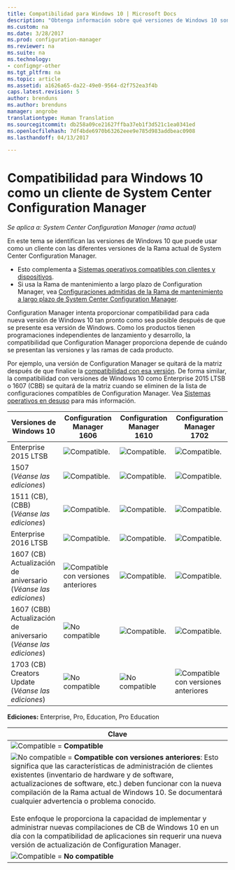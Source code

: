 ```yaml
---
title: Compatibilidad para Windows 10 | Microsoft Docs
description: "Obtenga información sobre qué versiones de Windows 10 son compatibles para ejecutar el cliente de System Center Configuration Manager."
ms.custom: na
ms.date: 3/28/2017
ms.prod: configuration-manager
ms.reviewer: na
ms.suite: na
ms.technology:
- configmgr-other
ms.tgt_pltfrm: na
ms.topic: article
ms.assetid: a1626a65-da22-49e0-9564-d2f752ea3f4b
caps.latest.revision: 5
author: brenduns
ms.author: brenduns
manager: angrobe
translationtype: Human Translation
ms.sourcegitcommit: db258a09ce21627ffba37eb1f3d521c1ea0341ed
ms.openlocfilehash: 7df4bde6970b63262eee9e785d983addbeac0908
ms.lasthandoff: 04/13/2017

---
```

# <a name="support-for-windows-10-as-a-client-of-system-center-configuration-manager"></a>Compatibilidad para Windows 10 como un cliente de System Center Configuration Manager

*Se aplica a: System Center Configuration Manager (rama actual)*


 En este tema se identifican las versiones de Windows 10 que puede usar como un cliente con las diferentes versiones de la Rama actual de System Center Configuration Manager.

- Esto complementa a [Sistemas operativos compatibles con clientes y dispositivos](/sccm/core/plan-design/configs/supported-operating-systems-for-clients-and-devices).
- Si usa la Rama de mantenimiento a largo plazo de Configuration Manager, vea [Configuraciones admitidas de la Rama de mantenimiento a largo plazo de System Center Configuration Manager](/sccm/core/understand/supported-configurations-for-ltsb).

Configuration Manager intenta proporcionar compatibilidad para cada nueva versión de Windows 10 tan pronto como sea posible después de que se presente esa versión de Windows. Como los productos tienen programaciones independientes de lanzamiento y desarrollo, la compatibilidad que Configuration Manager proporciona depende de cuándo se presentan las versiones y las ramas de cada producto.

Por ejemplo, una versión de Configuration Manager se quitará de la matriz después de que finalice la [compatibilidad con esa versión](/sccm/core/servers/manage/current-branch-versions-supported). De forma similar, la compatibilidad con versiones de Windows 10 como Enterprise 2015 LTSB o 1607 (CBB) se quitará de la matriz cuando se eliminen de la lista de configuraciones compatibles de Configuration Manager. Vea [Sistemas operativos en desuso](/sccm/core/plan-design/changes/removed-and-deprecated-features#deprecated-operating-systems) para más información.



|Versiones de Windows 10                    |Configuration Manager 1606          |Configuration Manager 1610          |    Configuration Manager 1702 |
|---------------------|-----|-----|-----|
|Enterprise 2015 LTSB                   |![Compatible.](media/green_check.png) |![Compatible.](media/green_check.png) |![Compatible.](media/green_check.png) |
|1507 <br />(*Véanse las ediciones*)            |![Compatible.](media/green_check.png) |![Compatible.](media/green_check.png) |![Compatible.](media/green_check.png) |
|1511 (CB), (CBB)<br />(*Véanse las ediciones*) |![Compatible.](media/green_check.png) |![Compatible.](media/green_check.png) |![Compatible.](media/green_check.png) |
|Enterprise 2016 LTSB                   |![Compatible.](media/green_check.png) |![Compatible.](media/green_check.png) |![Compatible.](media/green_check.png) |
|1607 (CB)    <br />Actualización de aniversario<br />(*Véanse las ediciones*)      |![Compatible con versiones anteriores](media/blue_compat.png) |![Compatible.](media/green_check.png) |![Compatible.](media/green_check.png) |
|1607 (CBB)    <br />Actualización de aniversario<br />(*Véanse las ediciones*)      |![No compatible](media/Red_X.png)   |![Compatible.](media/green_check.png) |![Compatible.](media/green_check.png) |
|1703 (CB)    <br />Creators Update<br />(*Véanse las ediciones*)      |![No compatible](media/Red_X.png)   |![No compatible](media/Red_X.png) |![Compatible con versiones anteriores](media/blue_compat.png) |



**Ediciones:** Enterprise, Pro, Education, Pro Education   

|Clave|
|--|
|![Compatible](media/green_check.png) = **Compatible**  |
|![No compatible](media/blue_compat.png)  = **Compatible con versiones anteriores**: Esto significa que las características de administración de clientes existentes (inventario de hardware y de software, actualizaciones de software, etc.) deben funcionar con la nueva compilación de la Rama actual de Windows 10. Se documentará cualquier advertencia o problema conocido. <br><br>Este enfoque le proporciona la capacidad de implementar y administrar nuevas compilaciones de CB de Windows 10 en un día con la compatibilidad de aplicaciones sin requerir una nueva versión de actualización de Configuration Manager. |
|![Compatible](media/Red_X.png) = **No compatible**|

